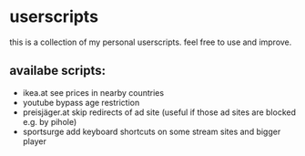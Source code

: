 # userscripts

this is a collection of my personal userscripts. feel free to use and improve.

## availabe scripts: 
- ikea.at see prices in nearby countries
- youtube bypass age restriction
- preisjäger.at skip redirects of ad site (useful if those ad sites are blocked e.g. by pihole)
- sportsurge add keyboard shortcuts on some stream sites and bigger player
